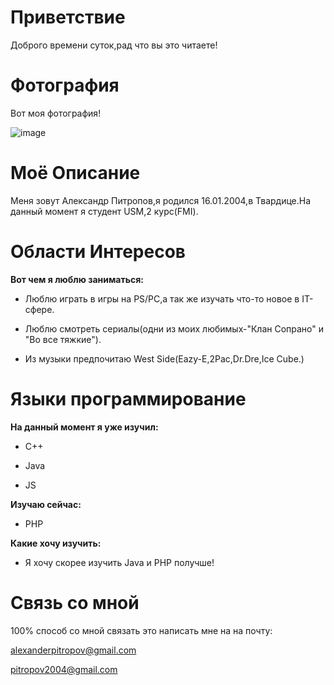 # Приветствие

Доброго времени суток,рад что вы это читаете!

# Фотография

Вот моя фотография!

![image](https://i.imgur.com/VVTRavG.jpeg)

# Моё Описание

Меня зовут Александр Питропов,я родился 16.01.2004,в Твардице.На данный момент я студент USM,2 курс(FMI).

# Области Интересов

**Вот чем я люблю заниматься:**

- Люблю играть в игры на PS/PC,а так же изучать что-то новое в IT-сфере.

- Люблю смотреть сериалы(одни из моих любимых-"Клан Сопрано" и "Во все тяжкие").

- Из музыки предпочитаю West Side(Eazy-E,2Pac,Dr.Dre,Ice Cube.)

# Языки программирование

**На данный момент я уже изучил:**

- С++

- Java

- JS

**Изучаю сейчас:**

- PHP

**Какие хочу изучить:**

- Я хочу скорее  изучить Java и PHP получше!

# Связь со мной

100% способ со мной связать это написать мне на на почту:

[alexanderpitropov@gmail.com](mailto:alexanderpitropov@gmail.com)

[pitropov2004@gmail.com](mailto:pitropov2004@gmail.com)
 